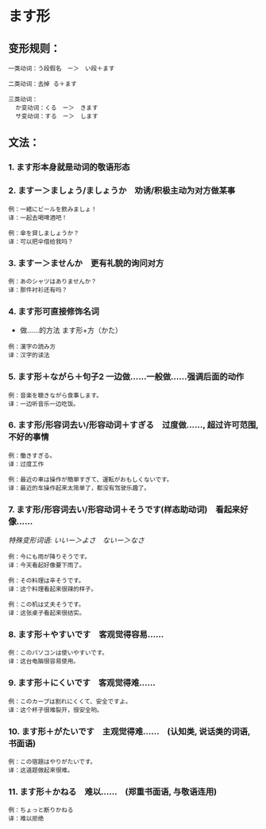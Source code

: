 # ます形

## 变形规则：

```
一类动词：う段假名　ー＞　い段＋ます

二类动词：去掉 る＋ます

三类动词：
  か变动词：くる　ー＞　きます
  サ变动词：する　ー＞　します
```

## 文法：

### 1. ます形本身就是动词的敬语形态

### 2. ますー＞ましょう/ましょうか　劝诱/积极主动为对方做某事

```
例：一緒にビールを飲みましょ！
译：一起去喝啤酒吧！

例：傘を貸しましょうか？
译：可以把伞借给我吗？
```

### 3. ますー＞ませんか　更有礼貌的询问对方

```
例：あのシャツはありませんか？
译：那件衬衫还有吗？
```

### 4. ます形可直接修饰名词

- 做……的方法 ます形+方（かた）

```
例：漢字の読み方
译：汉字的读法
```

### 5. ます形＋ながら＋句子2  一边做……一般做……强调后面的动作

```
例：音楽を聴きながら食事します。
译：一边听音乐一边吃饭。
```

### 6. ます形/形容词去い/形容动词＋すぎる　过度做……, 超过许可范围, 不好的事情

```
例：働きすぎる。
译：过度工作

例：最近の車は操作が簡単すぎて、運転がおもしくないです。
译：最近的车操作起来太简单了，都没有驾驶乐趣了。
```

### 7. ます形/形容词去い/形容动词＋そうです(样态助动词)　看起来好像……

*特殊变形词语: いいー＞よさ　ないー＞なさ*

```
例：今にも雨が降りそうです。
译：今天看起好像要下雨了。

例：その料理は辛そうです。
译：这个料理看起来很辣的样子。

例：この机は丈夫そうです。
译：这张桌子看起来很结实。
```

### 8. ます形＋やすいです　客观觉得容易……

```
例：このパソコンは使いやすいです。
译：这台电脑很容易使用。
```

### 9. ます形＋にくいです　客观觉得难……


```
例：このカープは割れにくくて、安全ですよ。
译：这个杯子很难裂开，很安全哟。
```

### 10. ます形＋がたいです　主观觉得难……　(认知类, 说话类的词语, 书面语)

```
例：この宿題はやりがたいです。
译：这道题做起来很难。
```

### 11. ます形＋かねる　难以……　(郑重书面语, 与敬语连用)

```
例：ちょっと断りかねる
译：难以拒绝
```
